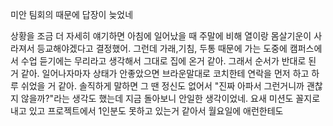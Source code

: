 미안 팀회의 때문에 답장이 늦었네

상황을 조금 더 자세히 얘기하면 아침에 일어났을 때 주말에 비해 열이랑 몸살기운이 사라져서 등교해야겠다고 결정했어.
그런데 가래,기침, 두통 때문에 가는 도중에 캠퍼스에서 수업 듣기에는 무리라고 생각해서 그대로 집에 온거 같아.
그래서 순서가 반대로 된 거 같아. 일어나자마자 상태가 안좋았으면 브라운말대로 코치한테 연락을 먼저 하고 하루 쉬었을 거 같아.
솔직하게 말하면 그 땐 정신도 없어서 "진짜 아파서 그런거니까 괜찮지 않을까?"라는 생각도 했는데 지금 돌아보니 안일한 생각이었네.
요새 미션도 꼴지로 내고 있고 프로젝트에서 1인분도 못하고 있는거 같아서 월요일에 애런한테도 